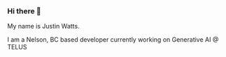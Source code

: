 ### Hi there 👋

My name is Justin Watts. 

I am a Nelson, BC based developer currently working on Generative AI @ TELUS
